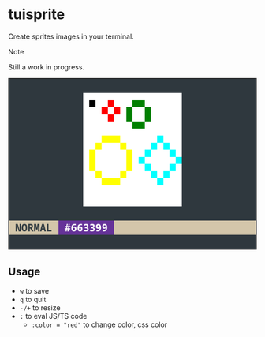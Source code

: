 # tuisprite

Create sprites images in your terminal.

> [!NOTE]
> Still a work in progress.

![screenshot](./assets/screenshot.png)

## Usage

- `w` to save
- `q` to quit
- `-/+` to resize
- `:` to eval JS/TS code
  - `:color = "red"` to change color, css color
